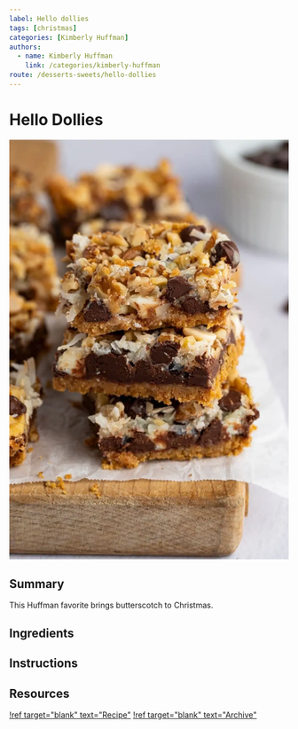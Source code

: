 ```yaml
---
label: Hello dollies
tags: [christmas]
categories: [Kimberly Huffman]
authors:
  - name: Kimberly Huffman
    link: /categories/kimberly-huffman
route: /desserts-sweets/hello-dollies
---
```


# Hello Dollies
![](/static/banners/tmp/hello-dollies.webp)

## Summary
This Huffman favorite brings butterscotch to Christmas.

## Ingredients

## Instructions

## Resources
[!ref target="blank" text="Recipe"](https://insanelygoodrecipes.com/hello-dolly-bars/)
[!ref target="blank" text="Archive"](https://archive.is/O6P9P)
